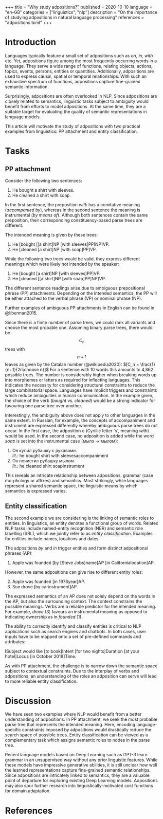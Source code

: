 +++
title       = "Why study adpositions?"
published   = 2020-10-10
language    = "en-GB"
categories  = ["linguistics", "nlp"]
description = "On the importance of studying adpositions in natural language processing"
references  = "adpositions.toml"
+++

# Introduction
Languages typically feature a small set of adpositions such as *on*, *in*, *with* etc. Yet, adpositions figure among the most frequently occurring words in a language. They serve a wide range of functions, relating objects, actions, topics, events, persons, entities or quantities. Additionally, adpositions are used to express causal, spatial or temporal relationships. With such an exhaustive spectrum of functions, adpositions capture fine-grained semantic information.

Surprisingly, adpositions are often overlooked in NLP. Since adpositions are closely related to semantics, linguistic tasks subject to ambiguity would benefit from efforts to model adpositions. At the same time, they are a suitable target for evaluating the quality of semantic representations in language models.

This article will motivate the study of adpositions with two practical examples from linguistics: PP attachment and entity classification.

# Tasks
## PP attachment
Consider the following two sentences:

1. He bought a shirt with sleeves.
2. He cleaned a shirt with soap.

In the first sentence, the preposition *with* has a comitative meaning (*accompanied by*), whereas in the second sentence the meaning is instrumental (*by means of*). Although both sentences contain the same preposition, their corresponding constituency-based parse trees are different.

The intended meaning is given by these trees:
1. He [bought [[a shirt]<tag>NP</tag> [with sleeves]<tag>PP</tag>]<tag>NP</tag>]<tag>VP</tag>.
2. He [cleaned [a shirt]<tag>NP</tag> [with soap]<tag>PP</tag>]<tag>VP</tag>.

While the following two trees would be valid, they express different meanings which were likely not intended by the speaker:
1. He [bought [a shirt]<tag>NP</tag> [with sleeves]<tag>PP</tag>]<tag>VP</tag>.
2. He [cleaned [[a shirt]<tag>NP</tag> [with soap]<tag>PP</tag>]<tag>NP</tag>]<tag>VP</tag>.

The different sentence readings arise due to ambiguous prepositional phrase (PP) attachments. Depending on the intended semantics, the PP will be either attached to the verbal phrase (VP) or nominal phrase (NP).

Further examples of ambiguous PP attachments in English can be found in @liberman2015.

Since there is a finite number of parse trees, we could rank all variants and choose the most probable one. Assuming binary parse trees, there would be $$C_n$$ trees with $$n + 1$$ leaves as given by the Catalan number (@wikipedia2020): $[C_n = \frac{1}{n+1}{2n\choose n}]$ For a sentence with 10 words this amounts to 4,862 possible trees. The number is considerably higher when breaking words up into morphemes or letters as required for inflecting languages. This indicates the necessity for considering structural constraints to reduce the large combinatorial space. Languages have implicit triggers and constraints which reduce ambiguities in human communication. In the example given, the choice of the verb (*bought* vs. *cleaned*) would be a strong indicator for favouring one parse tree over another.

Interestingly, the ambiguity above does not apply to other languages in the same extent. In Russian, for example, the concepts of accompaniment and instrument are expressed differently whereby ambiguous parse trees do not occur. In the first case, the adposition с (Cyrillic letter 's', meaning *with*) would be used. In the second case, no adposition is added while the word *soap* is set into the instrumental case (мыло → мылом):

1. Он купил рубашку с рукавами. \
   *lit.:* he bought shirt with sleeves<tag>accompaniment</tag>
2. Он почистил рубашку мылом. \
   *lit.:* he cleaned shirt soap<tag>instrument</tag>

This reveals an intricate relationship between adpositions, grammar (case morphology or affixes) and semantics. Most strikingly, while languages represent a shared semantic space, the linguistic means by which semantics is expressed varies.

## Entity classification
The second example we are considering is the linking of semantic roles to entities. In linguistics, an entity denotes a functional group of words. Related NLP tasks include named-entity recognition (NER) and semantic role labelling (SRL), which we jointly refer to as *entity classification*. Examples for entities include names, locations and dates.

The adpositions *by* and *in* trigger entities and form distinct adpositional phrases (AP):

1. Apple was founded [by [Steve Jobs]<tag>name</tag>]<tag>AP</tag> [in California<tag>location</tag>]<tag>AP</tag>.

However, the same adpositions can give rise to different entity roles:

2. Apple was founded [in 1976<tag>year</tag>]<tag>AP</tag>.
3. Sue drove [by car<tag>instrument</tag>]<tag>AP</tag>.

The expressed semantics of an AP does not solely depend on the words in the AP, but also the surrounding context. The context constrains the possible meanings. Verbs are a reliable predictor for the intended meaning. For example, *drove* (3) favours an instrumental meaning as opposed to indicating ownership as in *founded* (1).

The ability to correctly identify and classify entities is critical to NLP applications such as search engines and chatbots. In both cases, user inputs have to be mapped onto a set of pre-defined commands and attributes:

I<tag>Subject</tag> would like [to book]<tag>Intent</tag> [for two nights]<tag>Duration</tag> [at your hotel]<tag>Locus</tag> [in October 2018]<tag>Time</tag>.

As with PP attachment, the challenge is to narrow down the semantic space subject to contextual constraints. Due to the interplay of verbs and adpositions, an understanding of the roles an adposition can serve will lead to more reliable entity classification.

# Discussion
We have seen two examples where NLP would benefit from a better understanding of adpositions. In PP attachment, we seek the most probable parse tree that represents the intended meaning. Here, encoding language-specific constraints imposed by adpositions would drastically reduce the search space of possible trees. Entity classification can be viewed as a complementary task which assigns semantic roles to nodes in the parse tree.

Recent language models based on Deep Learning such as GPT-3 learn grammar in an unsupervised way without any prior linguistic features. While these models have impressive generative abilities, it is still unclear how well the learned representations capture fine-grained semantic relationships. Since adpositions are intricately linked to semantics, they are a valuable point of departure for exploring existing Deep Learning models. Adpositions may also spur further research into linguistically-motivated cost functions for domain adaptation.

# References
<references/>
